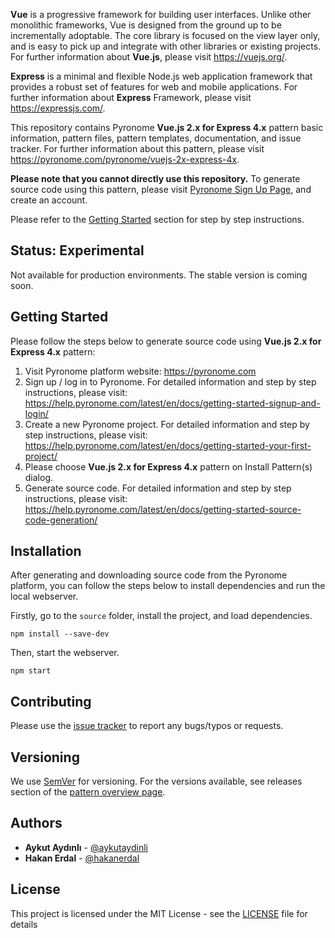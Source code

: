 **Vue** is a progressive framework for building user interfaces. Unlike other monolithic frameworks, Vue is designed from the ground up to be incrementally adoptable. The core library is focused on the view layer only, and is easy to pick up and integrate with other libraries or existing projects. For further information about **Vue.js**, please visit https://vuejs.org/.

**Express** is a minimal and flexible Node.js web application framework that provides a robust set of features for web and mobile applications. For further information about **Express** Framework, please visit https://expressjs.com/.

This repository contains Pyronome **Vue.js 2.x for Express 4.x** pattern basic information, pattern files, pattern templates, documentation, and issue tracker. For further information about this pattern, please visit https://pyronome.com/pyronome/vuejs-2x-express-4x.

**Please note that you cannot directly use this repository.** To generate source code using this pattern, please visit [Pyronome Sign Up Page](https://pyronome.com/builder/signup), and create an account.

Please refer to the [Getting Started](https://github.com/pyronome/pattern-vuejs-2x-express-4x#getting-started) section for step by step instructions.

## Status: Experimental

Not available for production environments. The stable version is coming soon.

## Getting Started

Please follow the steps below to generate source code using **Vue.js 2.x for Express 4.x** pattern:

1. Visit Pyronome platform website: https://pyronome.com
2. Sign up / log in to Pyronome. For detailed information and step by step instructions, please visit: https://help.pyronome.com/latest/en/docs/getting-started-signup-and-login/
3. Create a new Pyronome project. For detailed information and step by step instructions, please visit: https://help.pyronome.com/latest/en/docs/getting-started-your-first-project/
4. Please choose **Vue.js 2.x for Express 4.x** pattern on Install Pattern(s) dialog.
5. Generate source code. For detailed information and step by step instructions, please visit: https://help.pyronome.com/latest/en/docs/getting-started-source-code-generation/

## Installation

After generating and downloading source code from the Pyronome platform, you can follow the steps below to install dependencies and run the local webserver.

Firstly, go to the `source` folder, install the project, and load dependencies.

```console
npm install --save-dev
```

Then, start the webserver.

```console
npm start
```

## Contributing

Please use the [issue tracker](https://github.com/pyronome/pattern-vuejs-2x-express-4x/issues) to report any bugs/typos or requests.

## Versioning

We use [SemVer](http://semver.org/) for versioning. For the versions available, see releases section of the [pattern overview page](https://pyronome.com/pyronome/vuejs-2x-express-4x#Overview). 

## Authors

* **Aykut Aydınlı** - [@aykutaydinli](https://github.com/aykutaydinli)
* **Hakan Erdal** - [@hakanerdal](https://github.com/hakanerdal)

## License

This project is licensed under the MIT License - see the [LICENSE](https://github.com/pyronome/pattern-vuejs-2x-express-4x/blob/master/LICENSE) file for details
